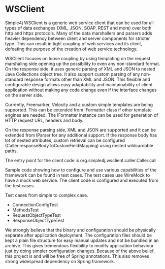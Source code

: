 # WSClient

Simple4j WSClient is a generic web service client that can be used for all types of data exchanges (XML, JSON, SOAP, REST and more) over both http and https protocols.
Many of the data marshallers and parsers adds heavier dependency between client and server components for stricter type.
This can result in tight coupling of web services and its client, defeating the purpose of the creation of web service technology.

WSClient focuses on loose coupling by using templating on the request marshaling side opening up the possibility to even any non-standard format. On the response side, it uses generic parsing of XML and JSON to nested Java Collections object tree. It also support custom parsing of any non-standard response formats other than XML and JSON.
This flexible and configurable design allows easy adaptability and maintainability of client application without making any code change even if the interface changes on the server side.

Currently, Freemarker, Velocity and a custom simple templates are being supported. This can be extended from IFormatter class if other template engines are needed. The IFormatter instance can be used for generation of HTTP request URL, headers and body.

On the response parsing side, XML and JSON are supported and it can be extended from IParser for any additional support. If the response body has lot of nested attributes, custom retrieval can be configured (Caller.responseBodyToCustomFieldMapping) using nested wildcardable paths.

The entry point for the client code is org.simple4j.wsclient.caller.Caller.call

Sample code showing how to configure and use various capabilities of the framework can be found in test cases. The test cases use WireMock to have a mock web service. The client code is configured and executed from the test cases.

Test cases from simple to complex case.
* ConnectionConfigTest
* MethodsTest
* RequestObjectTypeTest
* ResponseObjectTypeTest

We strongly believe that the binary and configuration should be physically separate after application deployment. The configuration files should be kept a plain file structure for easy manual updates and not be bundled in an archive. This gives tremendous flexibility to modify application behaviour just by doing simpler configuration changes.
Because of the above belief, this project is and will be free of Spring annotations. This also removes strong widespread dependency on Spring framework.
